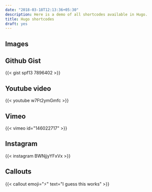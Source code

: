 ```yaml
---
date: "2018-03-18T12:13:36+05:30"
description: Here is a demo of all shortcodes available in Hugo.
title: Hugo shortcodes
draft: yes
---
```


## Images






## Github Gist

{{< gist spf13 7896402 >}}

## Youtube video

{{< youtube w7Ft2ymGmfc >}}


## Vimeo

{{< vimeo id="146022717" >}}

## Instagram

{{< instagram BWNjjyYFxVx >}}

## Callouts

{{< callout emoji="⚡️" text="I guess this works" >}}
